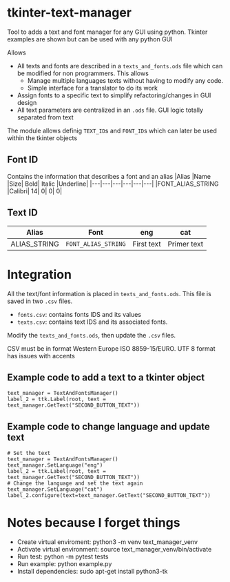 # tkinter-text-manager

Tool to adds a text and font manager for any GUI using python. Tkinter examples are shown but can be used with any python GUI

Allows
 * All texts and fonts are described in a ```texts_and_fonts.ods``` file which can be modified for non programmers. This allows
   * Manage multiple languages texts without having to modify any code.
   * Simple interface for a translator to do its work
 * Assign fonts to a specific text to simplify refactoring/changes in GUI design
 * All text parameters are centralized in an ```.ods``` file. GUI logic totally separated from text

The module allows definig ```TEXT_ID```s  and ```FONT_ID```s which can later be used within the tkinter objects

## Font ID
Contains the information that describes a font and an alias 
|Alias	|Name	|Size|	Bold|	Italic	|Underline|
|---|---|---|---|---|---|
|FONT_ALIAS_STRING	|Calibri|	14|	0|	0|	0|


## Text ID
|Alias	|Font	|eng|	cat|
|---|---|---|---|
|ALIAS_STRING |	```FONT_ALIAS_STRING```	|First text	|Primer text|


# Integration

All the text/font information is placed in ```texts_and_fonts.ods```. This file is saved in two ```.csv``` files.

* ```fonts.csv```: contains fonts IDS and its values
* ```texts.csv```: contains text IDS and its associated fonts.

Modify the ```texts_and_fonts.ods```, then update the ```.csv``` files.

CSV must be in format Western Europe ISO 8859-15/EURO. UTF 8 format has issues with accents

## Example code to add a text to a tkinter object

```
text_manager = TextAndFontsManager()
label_2 = ttk.Label(root, text = text_manager.GetText("SECOND_BUTTON_TEXT"))
```
## Example code to change language and update text
```
# Set the text 
text_manager = TextAndFontsManager()
text_manager.SetLanguage("eng")
label_2 = ttk.Label(root, text = text_manager.GetText("SECOND_BUTTON_TEXT"))
# Change the language and set the text again
text_manager.SetLanguage("cat")
label_2.configure(text=text_manager.GetText("SECOND_BUTTON_TEXT"))

``` 

# Notes because I forget things

* Create virtual enviroment: python3 -m venv text_manager_venv
* Activate virtual environment: source text_manager_venv/bin/activate
* Run test: python -m pytest tests
* Run example: python example.py
* Install dependencies: sudo apt-get install python3-tk
